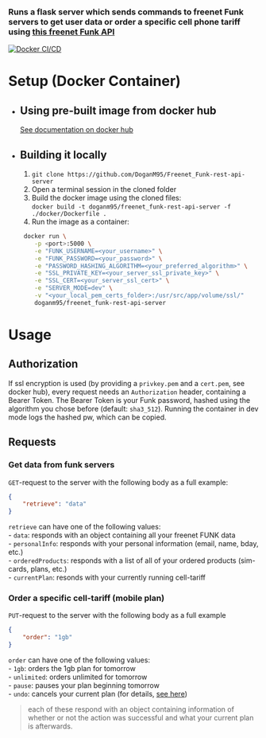 ### Runs a flask server which sends commands to freenet Funk servers to get user data or order a specific cell phone tariff using [this freenet Funk API](https://github.com/lagmoellertim/freenet-funk-api)

[![Docker CI/CD](https://github.com/DoganM95/Freenet_Funk-rest-api-server/actions/workflows/main.yml/badge.svg?branch=main)](https://github.com/DoganM95/Freenet_Funk-rest-api-server/actions/workflows/main.yml)

# Setup (Docker Container)

- ## Using pre-built image from docker hub

    [See documentation on docker hub](https://hub.docker.com/repository/docker/doganm95/freenet_funk-rest-api-server)

- ## Building it locally

  1. `git clone https://github.com/DoganM95/Freenet_Funk-rest-api-server`  
  2. Open a terminal session in the cloned folder  
  3. Build the docker image using the cloned files:  
   `docker build -t doganm95/freenet_funk-rest-api-server -f ./docker/Dockerfile .`  
  4. Run the image as a container:  

   ```bash
    docker run \
       -p <port>:5000 \
       -e "FUNK_USERNAME=<your_username>" \
       -e "FUNK_PASSWORD=<your_password>" \
       -e "PASSWORD_HASHING_ALGORITHM=<your_preferred_algorithm>" \
       -e "SSL_PRIVATE_KEY=<your_server_ssl_private_key>" \
       -e "SSL_CERT=<your_server_ssl_cert>" \
       -e "SERVER_MODE=dev" \
       -v "<your_local_pem_certs_folder>:/usr/src/app/volume/ssl/"
       doganm95/freenet_funk-rest-api-server
    ```  

# Usage

## Authorization

If ssl encryption is used (by providing a `privkey.pem` and a `cert.pem`, see docker hub), every request needs an `Authorization` header, containing a Bearer Token. The Bearer Token is your Funk password, hashed using the algorithm you chose before (default: `sha3_512`). Running the container in dev mode logs the hashed pw, which can be copied.

## Requests

### Get data from funk servers

`GET`-request to the server with the following body as a full example:

```json
{
    "retrieve": "data"
}
```

`retrieve` can have one of the following values:  
    - `data`: responds with an object containing all your freenet FUNK data  
    - `personalInfo`: responds with your personal information (email, name, bday, etc.)  
    - `orderedProducts`: responds with a list of all of your ordered products (sim-cards, plans, etc.)  
    - `currentPlan`: resonds with your currently running cell-tariff

### Order a specific cell-tariff (mobile plan)

`PUT`-request to the server with the following body as a full example

```json
{  
    "order": "1gb"
}
```

`order` can have one of the following values:  
    - `1gb`: orders the 1gb plan for tomorrow  
    - `unlimited`: orders unlimited for tomorrow  
    - `pause`: pauses your plan beginning tomorrow  
    - `undo`: cancels your current plan (for details, [see here](https://github.com/lagmoellertim/freenet-funk-api))  

>each of these respond with an object containing information of whether or not the action was successful and what your current plan is afterwards.
